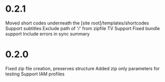 
# 0.2.1
Moved short codes underneath the [site root]/templates/shortcodes
Support subtitles
Exclude path of '/' from zipfile
TV Support
Fixed bundle support
Include errors in sync summary

# 0.2.0
Fixed zip file creation, preserves structure
Added zip only parameters for testing
Support IAM profiles
